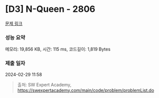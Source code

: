 # [D3] N-Queen - 2806 

[문제 링크](https://swexpertacademy.com/main/code/problem/problemDetail.do?contestProbId=AV7GKs06AU0DFAXB) 

### 성능 요약

메모리: 19,856 KB, 시간: 115 ms, 코드길이: 1,819 Bytes

### 제출 일자

2024-02-29 11:58



> 출처: SW Expert Academy, https://swexpertacademy.com/main/code/problem/problemList.do